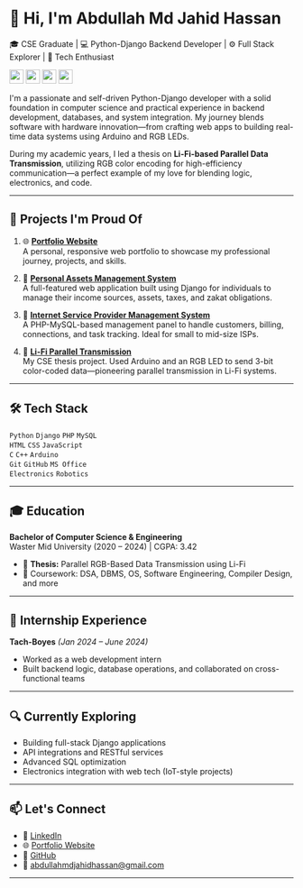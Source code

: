 # 👋 Hi, I'm Abdullah Md Jahid Hassan
🎓 CSE Graduate | 💻 Python-Django Backend Developer | ⚙️ Full Stack Explorer | 🚀 Tech Enthusiast

<p>
  <img src="https://img.shields.io/badge/🎓_CSE_Graduate-blue" height="25">
  <img src="https://img.shields.io/badge/💻_Python--Django_Backend_Developer-brightgreen" height="25">
  <img src="https://img.shields.io/badge/⚙️_Full_Stack_Explorer-yellow" height="25">
  <img src="https://img.shields.io/badge/🚀_Tech_Enthusiast-orange" height="25">
</p>


I'm a passionate and self-driven Python-Django developer with a solid foundation in computer science and practical experience in backend development, databases, and system integration. My journey blends software with hardware innovation—from crafting web apps to building real-time data systems using Arduino and RGB LEDs.

During my academic years, I led a thesis on **Li-Fi-based Parallel Data Transmission**, utilizing RGB color encoding for high-efficiency communication—a perfect example of my love for blending logic, electronics, and code.

---

## 🚀 Projects I'm Proud Of

1. 🌐 **[Portfolio Website]([https://amjh.space](https://github.com/abdullah-md-jahid-hassan/My_portfolio))**  
   A personal, responsive web portfolio to showcase my professional journey, projects, and skills.

2. 💸 **[Personal Assets Management System]([https://my_asset.amjh.space](https://github.com/abdullah-md-jahid-hassan/Personal_assets_management))**  
   A full-featured web application built using Django for individuals to manage their income sources, assets, taxes, and zakat obligations.


3. 🔌 **[Internet Service Provider Management System](https://github.com/abdullah-md-jahid-hassan/ISP-Management-System)**  
   A PHP-MySQL-based management panel to handle customers, billing, connections, and task tracking. Ideal for small to mid-size ISPs.

4. 🌈 **[Li-Fi Parallel Transmission](https://github.com/abdullah-md-jahid-hassan/li-fi-parallel-rgb)**  
   My CSE thesis project. Used Arduino and an RGB LED to send 3-bit color-coded data—pioneering parallel transmission in Li-Fi systems.
---

## 🛠 Tech Stack

`Python` `Django` `PHP` `MySQL`  
`HTML` `CSS` `JavaScript`  
`C` `C++` `Arduino`  
`Git` `GitHub` `MS Office`  
`Electronics` `Robotics`

---

## 🎓 Education

**Bachelor of Computer Science & Engineering**  
Waster Mid University (2020 – 2024) | CGPA: 3.42  
- 📌 **Thesis:** Parallel RGB-Based Data Transmission using Li-Fi  
- 🧪 Coursework: DSA, DBMS, OS, Software Engineering, Compiler Design, and more

---

## 💼 Internship Experience

**Tach-Boyes** *(Jan 2024 – June 2024)*  
- Worked as a web development intern  
- Built backend logic, database operations, and collaborated on cross-functional teams

---

## 🔍 Currently Exploring

- Building full-stack Django applications
- API integrations and RESTful services
- Advanced SQL optimization
- Electronics integration with web tech (IoT-style projects)

---

## 📫 Let's Connect

- 🔗 [LinkedIn](https://www.linkedin.com/in/abdullah-md-jahid-hassan-rqe/)  
- 🌐 [Portfolio Website](https://amjh.space)  
- 🐙 [GitHub](https://github.com/abdullah-md-jahid-hassan)  
- 📧 abdullahmdjahidhassan@gmail.com

---
